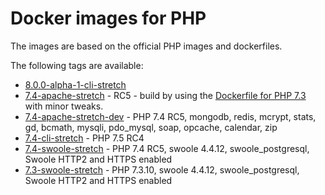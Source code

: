 # Docker images for PHP

The images are based on the official PHP images and dockerfiles.

The following tags are available:
- [8.0.0-alpha-1-cli-stretch]()
- [7.4-apache-stretch](https://github.com/kenashkov/php-dockerfiles/blob/master/7.4/stretch/apache/Dockerfile) - RC5 - build by using the [Dockerfile for PHP 7.3](https://github.com/docker-library/php/blob/3a546766fdeb873090c7e87c4ec3491841bafb1c/7.3/stretch/apache/Dockerfile) with minor tweaks.
- [7.4-apache-stretch-dev](https://github.com/kenashkov/php-dockerfiles/blob/master/7.4/stretch/apache-dev/Dockerfile) - PHP 7.4 RC5, mongodb, redis, mcrypt, stats, gd, bcmath, mysqli, pdo_mysql, soap, opcache, calendar, zip
- [7.4-cli-stretch](https://github.com/kenashkov/php-dockerfiles/blob/master/7.4/stretch/cli/Dockerfile) - PHP 7.5 RC4
- [7.4-swoole-stretch](https://github.com/kenashkov/php-dockerfiles/blob/master/7.4/stretch/swoole/Dockerfile) - PHP 7.4 RC5, swoole 4.4.12, swoole_postgresql, Swoole HTTP2 and HTTPS enabled
- [7.3-swoole-stretch](https://github.com/kenashkov/php-dockerfiles/blob/master/7.3/stretch/swoole/Dockerfile) - PHP 7.3.10, swoole 4.4.12, swoole_postgresql, Swoole HTTP2 and HTTPS enabled

